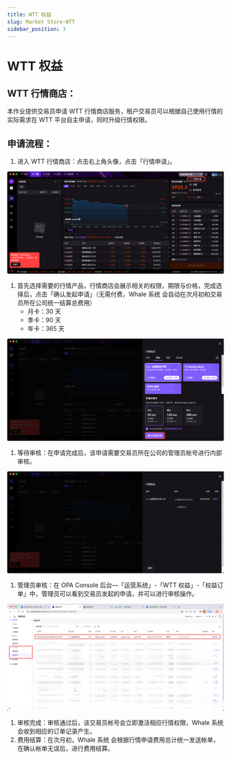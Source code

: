 ```yaml
---
title: WTT 权益
slug: Market Store-WTT
sidebar_position: 3
---
```



# WTT 权益

## WTT 行情商店：

本作业提供交易员申请 WTT 行情商店服务，租户交易员可以根据自己使用行情的实际需求在 WTT 平台自主申请，同时升级行情权限。

## 申请流程：

1. 进入 WTT 行情商店：点击右上角头像，点击「行情申请」。

<img src="./assets/SOiZb0Y7So66uQx4oflc1zCpnJb.png"/>

1. 首先选择需要的行情产品，行情商店会展示相关的权限，期限与价格，完成选择后，点击「确认发起申请」（无需付费，Whale 系统 会自动在次月初和交易员所在公司统一结算总费用）
    - 月卡：30 天
    - 季卡：90 天
    - 年卡：365 天

<img src="./assets/A8yAb9MH4onxIOxY2uRcIWKnnjg.png"/>

1. 等待审核：在申请完成后，该申请需要交易员所在公司的管理员帐号进行内部审核。

<img src="./assets/Mvmcb1N9noymMtx8slmc3m2dnzg.png"/>

1. 管理员审核：在 OPA Console 后台—「运营系统」-「WTT 权益」-「权益订单」中，管理员可以看到交易员发起的申请，并可以进行审核操作。

<img src="./assets/TLI2bHevWozfD2xwTdicize2nRj.png"/>

1. 审核完成：审核通过后，该交易员帐号会立即激活相应行情权限，Whale 系统会收到相应的订单记录产生。
2. 费用结算：在次月初，Whale 系统 会根据行情申请费用总计统一发送帐单，在确认帐单无误后，进行费用结算。

